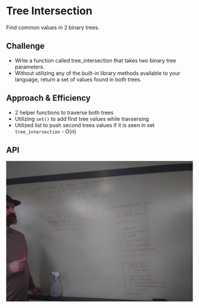 # Tree Intersection
Find common values in 2 binary trees.

## Challenge
* Write a function called tree_intersection that takes two binary tree parameters.
* Without utilizing any of the built-in library methods available to your language, return a set of values found in both trees.

## Approach & Efficiency
* 2 helper functions to traverse both trees
* Utilizing `set()` to add first tree values while travsersing
* Utilized list to push second trees values if it is seen in set
`tree_intersection` - O(n)

## API
![Whiteboard](./image/intersection.jpg)